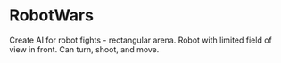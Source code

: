 # RobotWars

Create AI for robot fights - rectangular arena. Robot with limited field of view in front. Can turn, shoot, and move.
